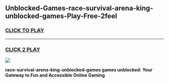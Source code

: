 
## Unblocked-Games-race-survival-arena-king-unblocked-games-Play-Free-2feel
<h3>
<a href="https://premium76.site?title=race-survival-arena-king-unblocked-games&ref=20A">CLICK TO PLAY</a></h3>
<hr>

<h3>
<a href="https://premium76.site?title=race-survival-arena-king-unblocked-games&ref=20A">CLICK 2 PLAY</a>
  
</h3>

<a href="https://premium76.site?title=race-survival-arena-king-unblocked-games&ref=20A"><img src="https://clearcache.store/games.png"></a>


**race-survival-arena-king-unblocked-games games unblocked: Your Gateway to Fun and Accessible Online Gaming**
